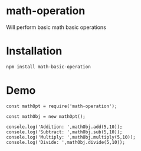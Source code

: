 # math-operation
Will perform basic math basic operations

# Installation
```bash
npm install math-basic-operation
```
# Demo
```angular2html
const mathOpt = require('math-operation');

const mathObj = new mathOpt();

console.log('Addition: ',mathObj.add(5,10));
console.log('Subtract: ',mathObj.sub(5,10));
console.log('Multiply: ',mathObj.multiply(5,10));
console.log('Divide: ',mathObj.divide(5,10));
```